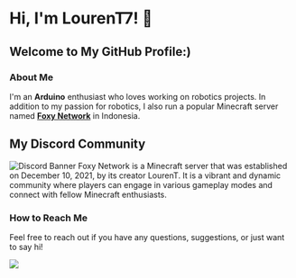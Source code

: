 # Hi, I'm LourenT7! 👋

## Welcome to My GitHub Profile:)

### About Me

I'm an **Arduino** enthusiast who loves working on robotics projects.
In addition to my passion for robotics, I also run a popular Minecraft server named [**Foxy Network**](https://dc.foxy-network.net) in Indonesia.

## My Discord Community

<img src="https://discord.com/api/guilds/897455948166205440/widget.png?style=banner4" alt="Discord Banner"/> Foxy Network is a Minecraft server that was established on December 10, 2021, by its creator LourenT. It is a vibrant and dynamic community where players can engage in various gameplay modes and connect with fellow Minecraft enthusiasts.

### How to Reach Me

Feel free to reach out if you have any questions, suggestions, or just want to say hi!

<img src="https://discord.c99.nl/widget/theme-1/734589001721315348.png"/>

  
